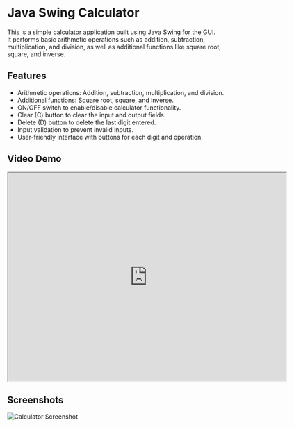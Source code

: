 # Java Swing Calculator

This is a simple calculator application built using Java Swing for the GUI.  
It performs basic arithmetic operations such as addition, subtraction, multiplication, and division, as well as additional functions like square root, square, and inverse.

## Features

- Arithmetic operations: Addition, subtraction, multiplication, and division.
- Additional functions: Square root, square, and inverse.
- ON/OFF switch to enable/disable calculator functionality.
- Clear (C) button to clear the input and output fields.
- Delete (D) button to delete the last digit entered.
- Input validation to prevent invalid inputs.
- User-friendly interface with buttons for each digit and operation.

## Video Demo

<iframe src="https://drive.google.com/file/d/1NFxG7uu0SjPzn09xg-PDAbGBSPJonPiR/preview" width="640" height="480"></iframe>

## Screenshots
![Calculator Screenshot](https://github.com/knowthyse1f/Calculator-Java-Project/assets/155375224/d87a74c9-ebb5-4066-a386-6f2cbebcde8a)
